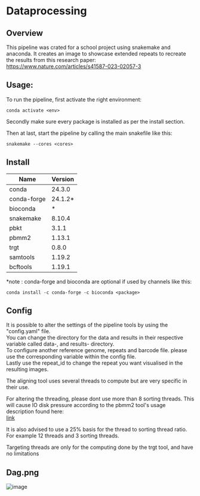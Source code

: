 # Dataprocessing

## Overview
This pipeline was crated for a school project using snakemake and anaconda. It creates an image to showcase extended repeats to recreate the results from this research paper:  
https://www.nature.com/articles/s41587-023-02057-3

## Usage:  
To run the pipeline, first activate the right environment:
```shell
conda activate <env>
```
Secondly make sure every package is installed as per the install section.

Then at last, start the pipeline by calling the main snakefile like this:
```shell
snakemake --cores <cores>
```

## Install 
| Name        | Version     |
| ----------- | ----------- |
| conda       | 24.3.0      |
| conda-forge | 24.1.2*     |
| bioconda    |     *       |
| snakemake   | 8.10.4      |
| pbkt        | 3.1.1       |
| pbmm2       | 1.13.1      |
| trgt        | 0.8.0       |
| samtools    | 1.19.2      |
| bcftools    | 1.19.1      |

*note : conda-forge and bioconda are optional if used by channels like this:

```shell
conda install -c conda-forge -c bioconda <package>
```

## Config
It is possible to alter the settings of the pipeline tools by using the "config.yaml" file.  
You can change the directory for the data and results in their respective variable called data-, and results- directory.  
To configure another reference genome, repeats and barcode file. please use the corresponding variable within the config file.  
Lastly use the repeat_id to change the repeat you want visualised in the resulting images.  

The aligning tool uses several threads to compute but are very specific in their use.

For altering the threading, please dont use more than 8 sorting threads. This will cause IO disk pressure according to the pbmm2 tool's usage description found here:  
[link](https://github.com/PacificBiosciences/pbmm2)

It is also advised to use a 25% basis for the thread to sorting thread ratio. For example 12 threads and 3 sorting threads.

Targeting threads are only for the computing done by the trgt tool, and have no limitations

## Dag.png
![image](https://github.com/JoshuaTolhuis/Dataprocessing/assets/90695997/063ae4f3-1b16-4bdb-b3c3-297107937337)
